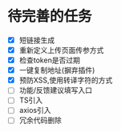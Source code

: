 # 待完善的任务

+ [x] 短链接生成
+ [x] 重新定义上传页面传参方式
+ [x] 检查token是否过期
+ [x] 一键复制地址(摒弃插件)
+ [x] 预防XSS,使用转译字符的方式
+ [ ] 功能/反馈建议填写入口
+ [ ] TS引入
+ [ ] axios引入
+ [ ] 冗余代码删除